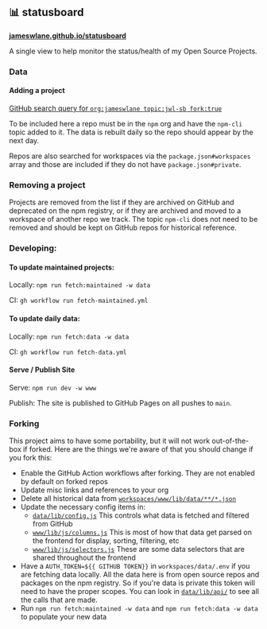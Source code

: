 ## 📊 statusboard

[**jameswlane.github.io/statusboard**](https://jameswlane.github.io/statusboard/)

A single view to help monitor the status/health of my Open Source Projects.

### Data

#### Adding a project

[GitHub search query for `org:jameswlane topic:jwl-sb fork:true`](https://github.com/search?q=org%3Ajameswlane+topic%3Ajwl-sb+fork%3Atrue&type=repositories)

To be included here a repo must be in the `npm` org and have the `npm-cli` topic added to it. The data is rebuilt daily so the repo should appear by the next day.

Repos are also searched for workspaces via the `package.json#workspaces` array and those are included if they do not have `package.json#private`.

### Removing a project

Projects are removed from the list if they are archived on GitHub and deprecated on the npm registry, or if they are archived and moved to a workspace of another repo we track. The topic `npm-cli` does not need to be removed and should be kept on GitHub repos for historical reference.

### Developing:

#### To update maintained projects:

Locally: `npm run fetch:maintained -w data`

CI: `gh workflow run fetch-maintained.yml`

#### To update daily data:

Locally: `npm run fetch:data -w data`

CI: `gh workflow run fetch-data.yml`

#### Serve / Publish Site

Serve: `npm run dev -w www`

Publish: The site is published to GitHub Pages on all pushes to `main`.

### Forking

This project aims to have some portability, but it will not work out-of-the-box if forked. Here are the things we're aware of that you should change if you fork this:

- Enable the GitHub Action workflows after forking. They are not enabled by default on forked repos
- Update misc links and references to your org
- Delete all historical data from [`workspaces/www/lib/data/**/*.json`](./workspaces/www/lib/data/**/*.json)
- Update the necessary config items in:
  - [`data/lib/config.js`](./workspaces/data/lib/config.js) This controls what data is fetched and filtered from GitHub
  - [`www/lib/js/columns.js`](./workspaces/www/lib/js/columns.js) This is most of how that data get parsed on the frontend for display, sorting, filtering, etc
  - [`www/lib/js/selectors.js`](./workspaces/www/lib/js/selectors.js) These are some data selectors that are shared throughout the frontend
- Have a `AUTH_TOKEN=${{ GITHUB TOKEN}}` in `workspaces/data/.env` if you are fetching data locally. All the data here is from open source repos and packages on the npm registry. So if you're data is private this token will need to have the proper scopes. You can look in [`data/lib/api/`](./workspaces/data/lib/api/) to see all the calls that are made.
- Run `npm run fetch:maintained -w data` and `npm run fetch:data -w data` to populate your new data

